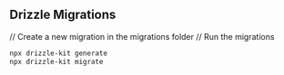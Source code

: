 ## Drizzle Migrations

// Create a new migration in the migrations folder
// Run the migrations

```bash
npx drizzle-kit generate
npx drizzle-kit migrate
```
